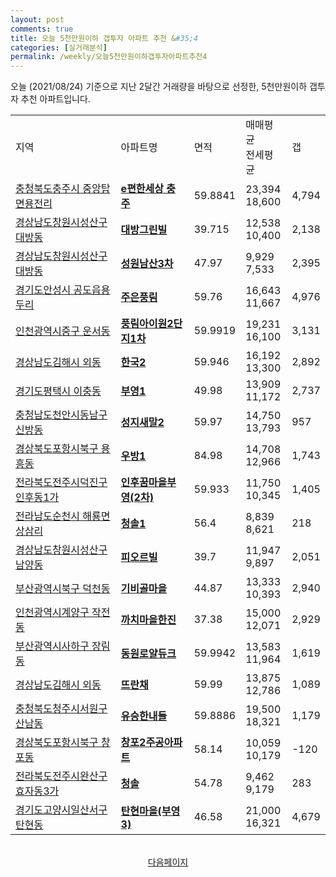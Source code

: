 ```yaml
---
layout: post
comments: true
title: 오늘 5천만원이하 갭투자 아파트 추천 &#35;4
categories: [실거래분석]
permalink: /weekly/오늘5천만원이하갭투자아파트추천4
---
```


오늘 (2021/08/24) 기준으로 지난 2달간 거래량을 바탕으로 선정한,
5천만원이하 갭투자 추천 아파트입니다.

<table class="sortable">
  <tr>
    <td>지역</td>
    <td>아파트명</td>
    <td>면적</td>
    <td>매매평균<br>전세평균</td>
    <td>갭</td>
  </tr>

  <tr class="item">
    <td><a href="/apt/충청북도충주시중앙탑면용전리">충청북도충주시 중앙탑면용전리</a></td>
    <td style="font-weight: bold;"><a href="https://search.naver.com/search.naver?query=중앙탑면용전리 e편한세상 충주">e편한세상 충주</a></td>
    <td>59.8841</td>
    <td>23,394<br>18,600</td>
    <td>4,794</td>
  </tr>

  <tr class="item">
    <td><a href="/apt/경상남도창원시성산구대방동">경상남도창원시성산구 대방동</a></td>
    <td style="font-weight: bold;"><a href="https://search.naver.com/search.naver?query=대방동 대방그린빌">대방그린빌</a></td>
    <td>39.715</td>
    <td>12,538<br>10,400</td>
    <td>2,138</td>
  </tr>

  <tr class="item">
    <td><a href="/apt/경상남도창원시성산구대방동">경상남도창원시성산구 대방동</a></td>
    <td style="font-weight: bold;"><a href="https://search.naver.com/search.naver?query=대방동 성원남산3차">성원남산3차</a></td>
    <td>47.97</td>
    <td>9,929<br>7,533</td>
    <td>2,395</td>
  </tr>

  <tr class="item">
    <td><a href="/apt/경기도안성시공도읍용두리">경기도안성시 공도읍용두리</a></td>
    <td style="font-weight: bold;"><a href="https://search.naver.com/search.naver?query=공도읍용두리 주은풍림">주은풍림</a></td>
    <td>59.76</td>
    <td>16,643<br>11,667</td>
    <td>4,976</td>
  </tr>

  <tr class="item">
    <td><a href="/apt/인천광역시중구운서동">인천광역시중구 운서동</a></td>
    <td style="font-weight: bold;"><a href="https://search.naver.com/search.naver?query=운서동 풍림아이원2단지1차">풍림아이원2단지1차</a></td>
    <td>59.9919</td>
    <td>19,231<br>16,100</td>
    <td>3,131</td>
  </tr>

  <tr class="item">
    <td><a href="/apt/경상남도김해시외동">경상남도김해시 외동</a></td>
    <td style="font-weight: bold;"><a href="https://search.naver.com/search.naver?query=외동 한국2">한국2</a></td>
    <td>59.946</td>
    <td>16,192<br>13,300</td>
    <td>2,892</td>
  </tr>

  <tr class="item">
    <td><a href="/apt/경기도평택시이충동">경기도평택시 이충동</a></td>
    <td style="font-weight: bold;"><a href="https://search.naver.com/search.naver?query=이충동 부영1">부영1</a></td>
    <td>49.98</td>
    <td>13,909<br>11,172</td>
    <td>2,737</td>
  </tr>

  <tr class="item">
    <td><a href="/apt/충청남도천안시동남구신방동">충청남도천안시동남구 신방동</a></td>
    <td style="font-weight: bold;"><a href="https://search.naver.com/search.naver?query=신방동 성지새말2">성지새말2</a></td>
    <td>59.97</td>
    <td>14,750<br>13,793</td>
    <td>957</td>
  </tr>

  <tr class="item">
    <td><a href="/apt/경상북도포항시북구용흥동">경상북도포항시북구 용흥동</a></td>
    <td style="font-weight: bold;"><a href="https://search.naver.com/search.naver?query=용흥동 우방1">우방1</a></td>
    <td>84.98</td>
    <td>14,708<br>12,966</td>
    <td>1,743</td>
  </tr>

  <tr class="item">
    <td><a href="/apt/전라북도전주시덕진구인후동1가">전라북도전주시덕진구 인후동1가</a></td>
    <td style="font-weight: bold;"><a href="https://search.naver.com/search.naver?query=인후동1가 인후꿈마을부영(2차)">인후꿈마을부영(2차)</a></td>
    <td>59.933</td>
    <td>11,750<br>10,345</td>
    <td>1,405</td>
  </tr>

  <tr class="item">
    <td><a href="/apt/전라남도순천시해룡면상삼리">전라남도순천시 해룡면상삼리</a></td>
    <td style="font-weight: bold;"><a href="https://search.naver.com/search.naver?query=해룡면상삼리 청솔1">청솔1</a></td>
    <td>56.4</td>
    <td>8,839<br>8,621</td>
    <td>218</td>
  </tr>

  <tr class="item">
    <td><a href="/apt/경상남도창원시성산구남양동">경상남도창원시성산구 남양동</a></td>
    <td style="font-weight: bold;"><a href="https://search.naver.com/search.naver?query=남양동 피오르빌">피오르빌</a></td>
    <td>39.7</td>
    <td>11,947<br>9,897</td>
    <td>2,051</td>
  </tr>

  <tr class="item">
    <td><a href="/apt/부산광역시북구덕천동">부산광역시북구 덕천동</a></td>
    <td style="font-weight: bold;"><a href="https://search.naver.com/search.naver?query=덕천동 기비골마을">기비골마을</a></td>
    <td>44.87</td>
    <td>13,333<br>10,393</td>
    <td>2,940</td>
  </tr>

  <tr class="item">
    <td><a href="/apt/인천광역시계양구작전동">인천광역시계양구 작전동</a></td>
    <td style="font-weight: bold;"><a href="https://search.naver.com/search.naver?query=작전동 까치마을한진">까치마을한진</a></td>
    <td>37.38</td>
    <td>15,000<br>12,071</td>
    <td>2,929</td>
  </tr>

  <tr class="item">
    <td><a href="/apt/부산광역시사하구장림동">부산광역시사하구 장림동</a></td>
    <td style="font-weight: bold;"><a href="https://search.naver.com/search.naver?query=장림동 동원로얄듀크">동원로얄듀크</a></td>
    <td>59.9942</td>
    <td>13,583<br>11,964</td>
    <td>1,619</td>
  </tr>

  <tr class="item">
    <td><a href="/apt/경상남도김해시외동">경상남도김해시 외동</a></td>
    <td style="font-weight: bold;"><a href="https://search.naver.com/search.naver?query=외동 뜨란채">뜨란채</a></td>
    <td>59.99</td>
    <td>13,875<br>12,786</td>
    <td>1,089</td>
  </tr>

  <tr class="item">
    <td><a href="/apt/충청북도청주시서원구산남동">충청북도청주시서원구 산남동</a></td>
    <td style="font-weight: bold;"><a href="https://search.naver.com/search.naver?query=산남동 유승한내들">유승한내들</a></td>
    <td>59.8886</td>
    <td>19,500<br>18,321</td>
    <td>1,179</td>
  </tr>

  <tr class="item">
    <td><a href="/apt/경상북도포항시북구창포동">경상북도포항시북구 창포동</a></td>
    <td style="font-weight: bold;"><a href="https://search.naver.com/search.naver?query=창포동 창포2주공아파트">창포2주공아파트</a></td>
    <td>58.14</td>
    <td>10,059<br>10,179</td>
    <td>-120</td>
  </tr>

  <tr class="item">
    <td><a href="/apt/전라북도전주시완산구효자동3가">전라북도전주시완산구 효자동3가</a></td>
    <td style="font-weight: bold;"><a href="https://search.naver.com/search.naver?query=효자동3가 청솔">청솔</a></td>
    <td>54.78</td>
    <td>9,462<br>9,179</td>
    <td>283</td>
  </tr>

  <tr class="item">
    <td><a href="/apt/경기도고양시일산서구탄현동">경기도고양시일산서구 탄현동</a></td>
    <td style="font-weight: bold;"><a href="https://search.naver.com/search.naver?query=탄현동 탄현마을(부영3)">탄현마을(부영3)</a></td>
    <td>46.58</td>
    <td>21,000<br>16,321</td>
    <td>4,679</td>
  </tr>

  <tr>
      <script async src="https://pagead2.googlesyndication.com/pagead/js/adsbygoogle.js?client=ca-pub-3485438051770037"
          crossorigin="anonymous"></script>
      <ins class="adsbygoogle"
          style="display:block"
          data-ad-format="fluid"
          data-ad-layout-key="-fb+5w+4e-db+86"
          data-ad-client="ca-pub-3485438051770037"
          data-ad-slot="1827090281"></ins>
      <script>
          (adsbygoogle = window.adsbygoogle || []).push({});
      </script>
  </tr>

</table>
<br>
<center><a href="/weekly/오늘5천만원이하갭투자아파트추천5">다음페이지</a></center>
<br><br>
